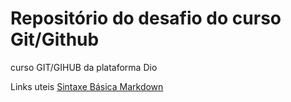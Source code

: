 # Repositório do desafio do curso Git/Github
 curso GIT/GIHUB da plataforma Dio
 
 Links uteis
 [Sintaxe Básica Markdown](https://www.markdownguide.org/basic-syntax/)
